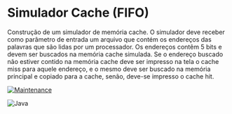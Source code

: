 # Simulador Cache (FIFO)
Construção de um simulador de memória cache. O simulador
deve receber como parâmetro de entrada um arquivo que contém os endereços das
palavras que são lidas por um processador. Os endereços
contêm 5 bits e devem ser buscados na memória cache simulada. Se o endereço
buscado não estiver contido na memória cache deve ser impresso na tela o cache
miss para aquele endereço, e o mesmo deve ser buscado na memória principal e
copiado para a cache, senão, deve-se impresso o cache hit. 

[![Maintenance](https://img.shields.io/badge/Maintained%3F-yes-green.svg)](https://GitHub.com/Naereen/StrapDown.js/graphs/commit-activity)

![Java](https://img.shields.io/badge/java-%23ED8B00.svg?style=for-the-badge&logo=openjdk&logoColor=white)